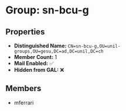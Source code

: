 # Group: sn-bcu-g

## Properties

- **Distinguished Name:** `CN=sn-bcu-g,OU=unil-groups,OU=gesu,DC=ad,DC=unil,DC=ch`
- **Member Count:** 1
- **Mail Enabled:** ✅
- **Hidden from GAL:** ❌

## Members

- mferrari
